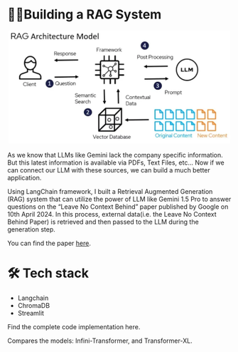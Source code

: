 # 👨‍💻Building a RAG System

<p align="center">
    <img width="500" src="https://github.com/HannahIgboke/Building-a-RAG-System/blob/main/RAG.png" alt="RAG">
</p>


As we know that LLMs like Gemini lack the company specific information. But this latest information is available via PDFs, Text Files, etc... Now if we can connect our LLM with these sources, we can build a much better application.


Using LangChain framework, I built a  Retrieval Augmented Generation (RAG) system that can utilize the power of LLM like Gemini 1.5 Pro to answer questions on the “Leave No Context Behind” paper published by Google on 10th April 2024. In this process, external data(i.e. the Leave No Context Behind Paper) is retrieved and then passed to the LLM during the generation step.

You can find the paper [here](https://arxiv.org/pdf/2404.07143.pdf).

# 🛠 Tech stack
- Langchain
- ChromaDB
- Streamlit


Find the complete code implementation here.

Compares the models: Infini-Transformer, and Transformer-XL.
